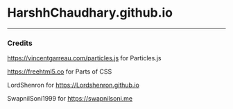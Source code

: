 # HarshhChaudhary.github.io
---
### Credits
https://vincentgarreau.com/particles.js for Particles.js

https://freehtml5.co for Parts of CSS

LordShenron for https://Lordshenron.github.io

SwapnilSoni1999 for https://swapnilsoni.me
